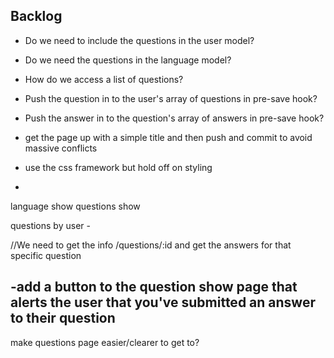 ## Backlog

- Do we need to include the questions in the user model?
- Do we need the questions in the language model?
- How do we access a list of questions?
- Push the question in to the user's array of questions in pre-save hook?
- Push the answer in to the question's array of answers in pre-save hook?


- get the page up with a simple title and then push and commit to avoid massive conflicts
- use the css framework but hold off on styling
-

language show
questions show

questions by user -


//We need to get the info /questions/:id and get the answers for that specific question

-add a button to the question show page that alerts the user that you've submitted an answer to their question
-

make questions page easier/clearer to get to?
